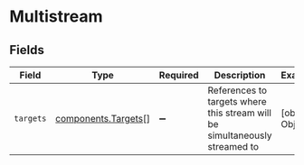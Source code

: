 # Multistream


## Fields

| Field                                                                       | Type                                                                        | Required                                                                    | Description                                                                 | Example                                                                     |
| --------------------------------------------------------------------------- | --------------------------------------------------------------------------- | --------------------------------------------------------------------------- | --------------------------------------------------------------------------- | --------------------------------------------------------------------------- |
| `targets`                                                                   | [components.Targets](../../models/components/targets.md)[]                  | :heavy_minus_sign:                                                          | References to targets where this stream will be simultaneously<br/>streamed to<br/> | [object Object]                                                             |